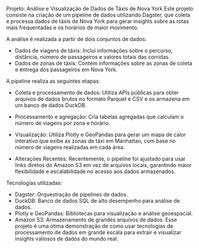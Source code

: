 Projeto: Análise e Visualização de Dados de Táxis de Nova York
Este projeto consiste na criação de um pipeline de dados utilizando Dagster, que coleta e processa dados de táxis de Nova York para gerar insights sobre as rotas mais frequentadas e os horários de maior movimento.

A análise é realizada a partir de dois conjuntos de dados:
 - Dados de viagens de táxis: Inclui informações sobre o percurso, distância, número de passageiros e valores totais das corridas.
 - Dados de zonas de táxis: Contém informações sobre as zonas de coleta e entrega dos passageiros em Nova York.

A pipeline realiza as seguintes etapas:
 - Coleta e processamento de dados: Utiliza APIs públicas para obter arquivos de dados brutos no formato Parquet e CSV e os armazena em um banco de dados DuckDB.

 - Processamento e agregação: Cria tabelas agregadas que calculam o número de viagens por zona e horário.

 - Visualização: Utiliza Plotly e GeoPandas para gerar um mapa de calor interativo que exibe as zonas de táxi em Manhattan, com base no número de viagens realizadas em cada área.

 - Alterações Recentes: Recentemente, o pipeline foi ajustado para usar links diretos do Amazon S3 em vez de arquivos locais, garantindo maior flexibilidade e escalabilidade no acesso aos dados armazenados.

Tecnologias utilizadas:
 - Dagster: Orquestração de pipelines de dados.
 - DuckDB: Banco de dados SQL de alto desempenho para análise de dados. 
 - Plotly e GeoPandas: Bibliotecas para visualização e análise geoespacial.
 - Amazon S3: Armazenamento de grandes arquivos de dados.
Esse projeto é uma ótima demonstração de como usar tecnologias de processamento de dados em grande escala para extrair e visualizar insights valiosos de dados do mundo real. 
